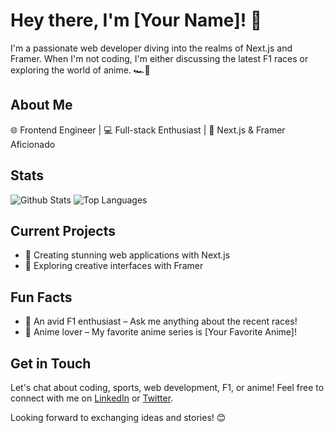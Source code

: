 # Hey there, I'm [Your Name]! 👋

I'm a passionate web developer diving into the realms of Next.js and Framer. When I'm not coding, I'm either discussing the latest F1 races or exploring the world of anime. 🏎️🎨

## About Me

🌐 Frontend Engineer | 💻 Full-stack Enthusiast | 🚀 Next.js & Framer Aficionado

## Stats

![Github Stats](https://github-readme-stats.vercel.app/api?username=your-username&show_icons=true&theme=radical)
![Top Languages](https://github-readme-stats.vercel.app/api/top-langs/?username=your-username&layout=compact&theme=radical)

## Current Projects

- 🌟 Creating stunning web applications with Next.js
- 🎨 Exploring creative interfaces with Framer

## Fun Facts

- 🏁 An avid F1 enthusiast – Ask me anything about the recent races!
- 🌸 Anime lover – My favorite anime series is [Your Favorite Anime]!

## Get in Touch

Let's chat about coding, sports, web development, F1, or anime! Feel free to connect with me on [LinkedIn](https://www.linkedin.com/in/your-profile/) or [Twitter](https://twitter.com/your-handle).

Looking forward to exchanging ideas and stories! 😊
